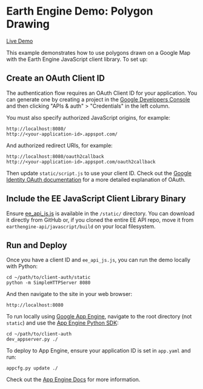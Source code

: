 Earth Engine Demo: Polygon Drawing
==================================

[Live Demo](https://polygon-drawing-dot-ee-demos.appspot.com/)

This example demonstrates how to use polygons drawn on a Google Map with
the Earth Engine JavaScript client library. To set up:

Create an OAuth Client ID
-------------------------

The authentication flow requires an OAuth Client ID for your application.
You can generate one by creating a project in the
[Google Developers Console](https://console.developers.google.com) and
then clicking "APIs & auth" > "Credentials" in the left column.

You must also specify authorized JavaScript origins, for example:

    http://localhost:8080/
    http://<your-application-id>.appspot.com/

And authorized redirect URIs, for example:

    http://localhost:8080/oauth2callback
    http://<your-application-id>.appspot.com/oauth2callback

Then update `static/script.js` to use your client ID.
Check out the [Google Identity OAuth documentation](
https://developers.google.com/identity/protocols/OAuth2UserAgent)
for a more detailed explanation of OAuth.

Include the EE JavaScript Client Library Binary
-----------------------------------------------

Ensure [ee_api_js.js](https://github.com/google/earthengine-api/blob/master/javascript/build/ee_api_js.js)
is available in the `/static/` directory. You can download it directly from GitHub
or, if you cloned the entire EE API repo, move it from `earthengine-api/javascript/build`
on your local filesystem.

Run and Deploy
--------------

Once you have a client ID and `ee_api_js.js`, you can run the demo locally
with Python:

    cd ~/path/to/client-auth/static
    python -m SimpleHTTPServer 8080

And then navigate to the site in your web browser:

    http://localhost:8080

To run locally using [Google App Engine](https://cloud.google.com/appengine/docs),
navigate to the root directory (not `static`) and use the
[App Engine Python SDK](https://cloud.google.com/appengine/downloads):

    cd ~/path/to/client-auth
    dev_appserver.py ./

To deploy to App Engine, ensure your application ID is set in `app.yaml` and run:

    appcfg.py update ./

Check out the [App Engine Docs](https://cloud.google.com/appengine/docs/python/config/appconfig)
for more information.

